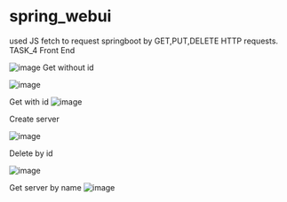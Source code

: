 # spring_webui
used  JS fetch to request springboot by GET,PUT,DELETE HTTP requests.
TASK_4
Front End

![image](https://user-images.githubusercontent.com/85479401/228583628-e8a2e000-2fe8-4fe6-9e22-d7b2709f84c5.png)
Get without id

![image](https://user-images.githubusercontent.com/85479401/228583764-2de9a6cc-dca7-4e59-b0c6-80709400254a.png)

Get with id
![image](https://user-images.githubusercontent.com/85479401/228584049-04cdb310-388f-4f2d-a027-6603c6278827.png)

Create server

![image](https://user-images.githubusercontent.com/85479401/228584114-e8c70c81-0d28-4531-a690-22739dcfbcfa.png)

Delete by id

![image](https://user-images.githubusercontent.com/85479401/228584185-6d892f43-0080-4473-8516-1fd5c6c1b861.png)

Get server by name
![image](https://user-images.githubusercontent.com/85479401/228584318-034e6621-43fb-452b-8e04-32d8387a18c6.png)


